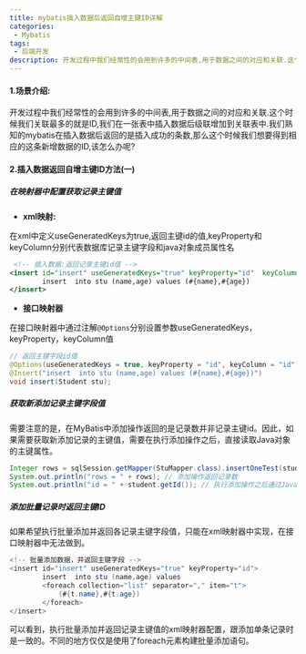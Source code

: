 ```yaml
---
title: mybatis插入数据后返回自增主键ID详解
categories:
 - Mybatis
tags:
 - 后端开发
description: 开发过程中我们经常性的会用到许多的中间表,用于数据之间的对应和关联.这个时候我们关联最多的就是ID,我们在一张表中插入数据后级联增加到关联表中....
---
```


#### 1.场景介绍:

​	开发过程中我们经常性的会用到许多的中间表,用于数据之间的对应和关联.这个时候我们关联最多的就是ID,我们在一张表中插入数据后级联增加到关联表中.我们熟知的mybatis在插入数据后返回的是插入成功的条数,那么这个时候我们想要得到相应的这条新增数据的ID,该怎么办呢?

#### 2.插入数据返回自增主键ID方法(一)

##### 在映射器中配置获取记录主键值  

- **xml映射:**

在xml中定义useGeneratedKeys为true,返回主键id的值,keyProperty和keyColumn分别代表数据库记录主键字段和java对象成员属性名

```xml
 <!-- 插入数据:返回记录主键id值 -->
<insert id="insert" useGeneratedKeys="true" keyProperty="id"  keyColumn="id">
		insert  into stu (name,age) values (#{name},#{age})
</insert>
```

- **接口映射器**

在接口映射器中通过注解`@Options`分别设置参数useGeneratedKeys，keyProperty，keyColumn值

```java
// 返回主键字段id值
@Options(useGeneratedKeys = true, keyProperty = "id", keyColumn = "id")
@Insert("insert  into stu (name,age) values (#{name},#{age})")
void insert(Student stu);
```

##### 获取新添加记录主键字段值

需要注意的是，在MyBatis中添加操作返回的是记录数并非记录主键id。因此，如果需要获取新添加记录的主键值，需要在执行添加操作之后，直接读取Java对象的主键属性。

```java
Integer rows = sqlSession.getMapper(StuMapper.class).insertOneTest(student);
System.out.println("rows = " + rows); // 添加操作返回记录数
System.out.println("id = " + student.getId()); // 执行添加操作之后通过Java对象获取主键属性值
```

##### 添加批量记录时返回主键ID

如果希望执行批量添加并返回各记录主键字段值，只能在xml映射器中实现，在接口映射器中无法做到。

```java
<!-- 批量添加数据，并返回主键字段 -->
<insert id="insert" useGeneratedKeys="true" keyProperty="id">
		insert  into stu (name,age) values
		<foreach collection="list" separator="," item="t">
			(#{t.name},#{t.age})
		</foreach>
</insert>
```

可以看到，执行批量添加并返回记录主键值的xml映射器配置，跟添加单条记录时是一致的。不同的地方仅仅是使用了foreach元素构建批量添加语句。